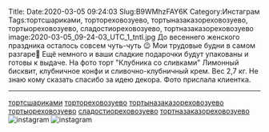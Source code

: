 Title:
Date:2020-03-05 09:24:03
Slug:B9WMhzFAY6K
Category:Инстаграм
Tags:тортсшариками, тортореховозуево, тортыназаказореховозуево, тортыореховозуево, сладостиореховозуево, тортназаказореховозуево
image:2020-03-05_09-24-03_UTC_1_tntl.jpg
До весеннего женского праздника осталось совсем чуть-чуть 😉
Мои трудовые будни в самом разгаре🤪
Ещё немного и ваши сладкие подарочки будут упакованы и готовы к выдаче.
На фото торт "Клубника со сливками" 
Лимонный бисквит, клубничное конфи и сливочно-клубничный крем. Вес 2,7 кг.
Не знаю кому сказать спасибо за идею декора.  Фото прислала клиентка.
____________________________
[тортсшариками]({tag}тортсшариками) [тортореховозуево]({tag}тортореховозуево) [тортыназаказореховозуево]({tag}тортыназаказореховозуево) [тортыореховозуево]({tag}тортыореховозуево) [сладостиореховозуево]({tag}сладостиореховозуево) [тортназаказореховозуево]({tag}тортназаказореховозуево)
![instagram]({attach}images/2020-03-05_09-24-03_UTC_1.jpg)
![instagram]({attach}images/2020-03-05_09-24-03_UTC_2.jpg)
